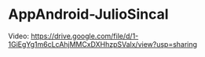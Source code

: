 # AppAndroid-JulioSincal

Video: https://drive.google.com/file/d/1-1GiEgYg1m6cLcAhjMMCxDXHhzpSValx/view?usp=sharing

